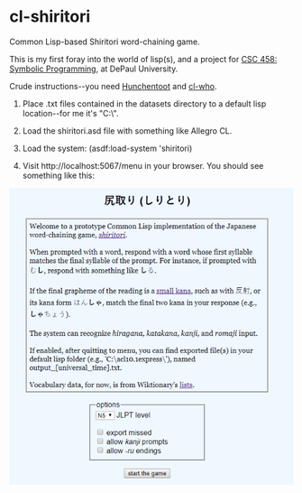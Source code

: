 # cl-shiritori
Common Lisp-based Shiritori word-chaining game.

This is my first foray into the world of lisp(s), and a project for [CSC 458: Symbolic Programming](http://reed.cs.depaul.edu/peterh/class/csc458/), at DePaul University.

Crude instructions--you need [Hunchentoot](https://edicl.github.io/hunchentoot/) and [cl-who](https://common-lisp.net/~loliveira/ediware/cl-who/doc/).

1. Place .txt files contained in the datasets directory to a default lisp location--for me it's "C:\\". 

2. Load the shiritori.asd file with something like Allegro CL.

3. Load the system: (asdf:load-system 'shiritori)

4. Visit http://localhost:5067/menu in your browser. You should see something like this:

<p align="center"><img src="/img/cls%20menu%20ss.png"></p>
